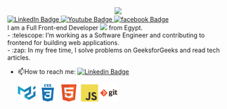 
<html>
<div id="header" align="center">
  <img src="https://media.giphy.com/media/M9gbBd9nbDrOTu1Mqx/giphy.gif" width="100"/>
</div>
<div id="badges">
  <a href="https://www.linkedin.com/in/mazen-emad-72075321a/">
    <img src="https://img.shields.io/badge/LinkedIn-blue?style=for-the-badge&logo=linkedin&logoColor=white" alt="LinkedIn Badge"/>
  </a>
  <a href="https://www.youtube.com/channel/UCa6I3zJITwWqdRmBqRjdJQA">
    <img src="https://img.shields.io/badge/YouTube-red?style=for-the-badge&logo=youtube&logoColor=white" alt="Youtube Badge"/>
  </a>
  <a href="https://www.facebook.com/IMazeNl">
    <img src="https://img.shields.io/badge/Facebook-blue?style=for-the-badge&logo=facebook&logoColor=white" alt="facebook Badge"/>
  </a>
</div>
  <div>I am a Full Front-end Developer <img src="https://media.giphy.com/media/WUlplcMpOCEmTGBtBW/giphy.gif" width="30"> from Egypt.</div>
  
  
<div> - :telescope: I’m working as a Software Engineer and contributing to frontend for building web applications.</div>

<div>- :zap: In my free time, I solve problems on GeeksforGeeks and read tech articles.</div>

- :mailbox:How to reach me: [![Linkedin Badge](https://img.shields.io/badge/-Mazen-blue?style=flat&logo=Linkedin&logoColor=white)](https://www.linkedin.com/in/mazen-emad-72075321a/)

  <div>
  
  <img src="https://github.com/devicons/devicon/blob/master/icons/materialui/materialui-original.svg" title="Material UI" alt="Material UI" width="40" height="40"/>&nbsp;
  <img src="https://github.com/devicons/devicon/blob/master/icons/css3/css3-plain-wordmark.svg"  title="CSS3" alt="CSS" width="40" height="40"/>&nbsp;
  <img src="https://github.com/devicons/devicon/blob/master/icons/html5/html5-original.svg" title="HTML5" alt="HTML" width="40" height="40"/>&nbsp;
  <img src="https://github.com/devicons/devicon/blob/master/icons/javascript/javascript-original.svg" title="JavaScript" alt="JavaScript" width="40" height="40"/>
  <img src="https://github.com/devicons/devicon/blob/master/icons/git/git-original-wordmark.svg" title="Git" alt="Git" width="40" height="40"/>
</div>
 </html>
